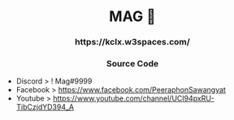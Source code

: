 <h1 align="center">MAG 🤍</h1>
<h3 align="center">https://kclx.w3spaces.com/ </h3>

<h3 align="center">Source Code</h3>


- Discord  > ! Mag#9999
- Facebook > https://www.facebook.com/PeeraphonSawangyat
- Youtube  > https://www.youtube.com/channel/UCI94pxRU-TibCzjdYD394_A
